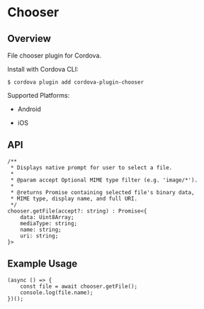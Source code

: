 # Chooser

## Overview

File chooser plugin for Cordova.

Install with Cordova CLI:

	$ cordova plugin add cordova-plugin-chooser

Supported Platforms:

* Android

* iOS

## API

	/**
	 * Displays native prompt for user to select a file.
	 *
	 * @param accept Optional MIME type filter (e.g. 'image/*').
	 *
	 * @returns Promise containing selected file's binary data,
	 * MIME type, display name, and full URI.
	 */
	chooser.getFile(accept?: string) : Promise<{
		data: Uint8Array;
		mediaType: string;
		name: string;
		uri: string;
	}>

## Example Usage

	(async () => {
		const file = await chooser.getFile();
		console.log(file.name);
	})();

